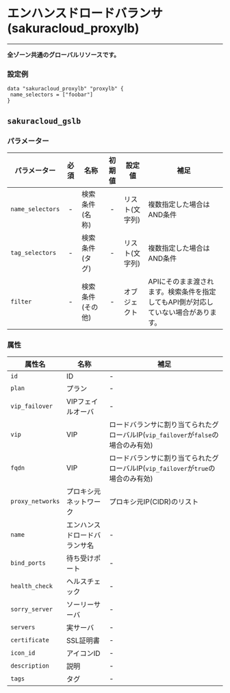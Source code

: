 # エンハンスドロードバランサ(sakuracloud_proxylb)

---

**全ゾーン共通のグローバルリソースです。**

### 設定例

```hcl
data "sakuracloud_proxylb" "proxylb" {
 name_selectors = ["foobar"]
}

```

## `sakuracloud_gslb`

### パラメーター

|パラメーター         |必須  |名称           |初期値     |設定値                    |補足                                          |
|-------------------|:---:|---------------|:--------:|------------------------|----------------------------------------------|
| `name_selectors`  | -   | 検索条件(名称)      | -        | リスト(文字列)           | 複数指定した場合はAND条件  |
| `tag_selectors`   | -   | 検索条件(タグ)      | -        | リスト(文字列)           | 複数指定した場合はAND条件  |
| `filter`          | -   | 検索条件(その他)    | -        | オブジェクト             | APIにそのまま渡されます。検索条件を指定してもAPI側が対応していない場合があります。 |

### 属性

|属性名          | 名称             | 補足                                        |
|---------------|-----------------|--------------------------------------------|
| `id`          | ID              | -                                          |
| `plan`        | プラン    | -                                          |
| `vip_failover` | VIPフェイルオーバ | - |
| `vip`        | VIP       | ロードバランサに割り当てられたグローバルIP(`vip_failover`が`false`の場合のみ有効)    |
| `fqdn`        | VIP       | ロードバランサに割り当てられたグローバルIP(`vip_failover`が`true`の場合のみ有効)    |
| `proxy_networks`  | プロキシ元ネットワーク | プロキシ元IP(CIDR)のリスト    |
| `name`            |  エンハンスドロードバランサ名        | - |
| `bind_ports`      |  待ち受けポート  | -        | 
| `health_check`    |  ヘルスチェック  | -        | 
| `sorry_server`    |  ソーリーサーバ  | -      | 
| `servers`         |  実サーバ  | -      | 
| `certificate`     |  SSL証明書 | -      |
| `icon_id`         |  アイコンID         | - |
| `description`     |  説明  | -      |
| `tags`            |  タグ | -      |

